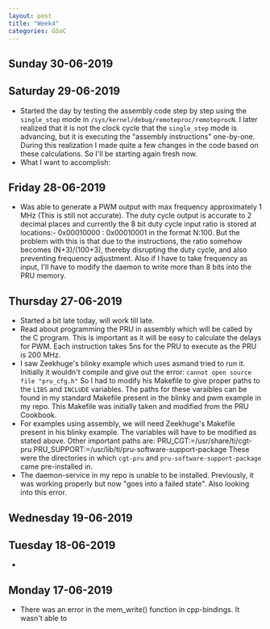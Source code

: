 ```yaml
---
layout: post
title: "Week4"
categories: GSoC
---
```


## Sunday 30-06-2019

## Saturday 29-06-2019
* Started the day by testing the assembly code step by step using the `single_step` mode in `/sys/kernel/debug/remoteproc/remoteprocN`.
I later realized that it is not the clock cycle that the `single_step` mode is advancing, but it is executing the "assembly instructions" one-by-one. During this realization I made quite a few changes in the code based on these calculations. So I'll be starting again fresh now.
* What I want to accomplish: 

## Friday 28-06-2019
* Was able to generate a PWM output with max frequency approximately 1 MHz (This is still not accurate). The duty cycle output is accurate to 2 decimal places and currently the 8 bit duty cycle input ratio is stored at locations:- 0x00010000 : 0x00010001 in the format N:100. But the problem with this is that due to the instructions, the ratio somehow becomes (N+3)/(100+3), thereby disrupting the duty cycle, and also preventing frequency adjustment. Also if I have to take frequency as input, I'll have to modify the daemon to write more than 8 bits into the PRU memory. 

## Thursday 27-06-2019
* Started a bit late today, will work till late.
* Read about programming the PRU in assembly which will be called by the C program. This is important as it will be easy to calculate the delays for PWM. Each instruction takes 5ns for the PRU to execute as the PRU is 200 MHz.
* I saw Zeekhuge's blinky example which uses asmand tried to run it. Initially it wouldn't compile and give out the error: `cannot open source file "pru_cfg.h"` So I had to modify his Makefile to give proper paths to the `LIBS` and `INCLUDE` variables. The paths for these varaibles can be found in my standard Makefile present in the blinky and pwm example in my repo. This Makefile was initially taken and modified from the PRU Cookbook. 
* For examples using assembly, we will need Zeekhuge's Makefile present in his blinky example. The variables will have to be modified as stated above. Other important paths are: 
PRU_CGT:=/usr/share/ti/cgt-pru
PRU_SUPPORT:=/usr/lib/ti/pru-software-support-package
These were the directories in which `cgt-pru` and `pru-software-support-package` came pre-installed in.
* The daemon-service in my repo is unable to be installed. Previously, it was working properly but now "goes into a failed state". Also looking into this error.

## Wednesday 19-06-2019

## Tuesday 18-06-2019
* 

## Monday 17-06-2019
* There was an error in the mem_write() function in cpp-bindings. It wasn't able to 
